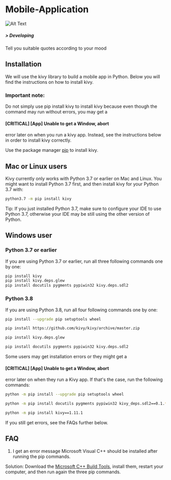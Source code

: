 # Mobile-Application

![Alt Text](https://img.shields.io/badge/Python-3.7.4-red) <br/>
##### > Developing<br/>
  Tell you suitable quotes according to your mood 

## Installation
We will use the kivy library to build a mobile app in Python. Below you will find the instructions on how to install kivy.

### Important note:
Do not simply use pip install kivy to install kivy because even though the command may run without errors, you may get a 
#### [CRITICAL] [App] Unable to get a Window, abort
error later on when you run a kivy app. Instead, see the instructions below in order to install kivy correctly.

Use the package manager [pip](https://pip.pypa.io/en/stable/) to install kivy.

## Mac or Linux users
Kivy currently only works with Python 3.7 or earlier on Mac and Linux. You might want to install Python 3.7 first, and then install kivy for your Python 3.7 with:

```bash
python3.7 -m pip install kivy
```
Tip: If you just installed Python 3.7, make sure to configure your IDE to use Python 3.7, otherwise your IDE may be still using the other version of Python.

## Windows user

### Python 3.7 or earlier
If you are using Python 3.7 or earlier, run all three following commands one by one:
```bash
pip install kivy
pip install kivy.deps.glew
pip install docutils pygments pypiwin32 kivy.deps.sdl2
```
### Python 3.8
If you are using Python 3.8, run all four following commands one by one:
```bash
pip install --upgrade pip setuptools wheel

pip install https://github.com/kivy/kivy/archive/master.zip

pip install kivy.deps.glew

pip install docutils pygments pypiwin32 kivy.deps.sdl2
```
Some users may get installation errors or they might get a 
#### [CRITICAL] [App] Unable to get a Window, abort
error later on when they run a Kivy app. If that's the case, run the following commands:
```bash
python -m pip install --upgrade pip setuptools wheel

python -m pip install docutils pygments pypiwin32 kivy_deps.sdl2==0.1.* kivy_deps.glew==0.1.*

python -m pip install kivy==1.11.1
```
If you still get errors, see the FAQs further below.

## FAQ
1. I get an error message Microsoft Visual C++ should be installed after running the pip commands.

Solution: Download the [Microsoft C++ Build Tools](https://visualstudio.microsoft.com/visual-cpp-build-tools/), install them, restart your computer, and then run again the three pip commands.
